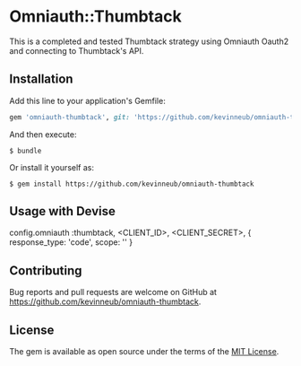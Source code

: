 # Omniauth::Thumbtack

This is a completed and tested Thumbtack strategy using Omniauth Oauth2 and connecting to Thumbtack's API.

## Installation

Add this line to your application's Gemfile:

```ruby
gem 'omniauth-thumbtack', git: 'https://github.com/kevinneub/omniauth-thumbtack'
```

And then execute:

    $ bundle

Or install it yourself as:

    $ gem install https://github.com/kevinneub/omniauth-thumbtack

## Usage with Devise

config.omniauth :thumbtack, <CLIENT_ID>, <CLIENT_SECRET>,
  {
    response_type: 'code',
    scope: ''
  }

## Contributing

Bug reports and pull requests are welcome on GitHub at https://github.com/kevinneub/omniauth-thumbtack.


## License

The gem is available as open source under the terms of the [MIT License](http://opensource.org/licenses/MIT).

